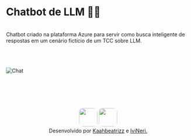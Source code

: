 # Chatbot de LLM 👩‍💻<br>
<br>
Chatbot criado na plataforma Azure para servir como busca inteligente de respostas em um cenário fictício de um TCC sobre LLM.<br>
<br>
<br>
<br>

![Chat](https://github.com/user-attachments/assets/ae50542f-b821-43e2-95e6-0a2b0878a07e)
<!-- Imagens -->
<br>
<br>
<br>

##
<!-- Imagens das desenvolvedoras -->
<div align="center">
      <!-- Karen -->
      <td align="center">
        <img src="https://github.com/user-attachments/assets/0da3b1f5-c5f8-418c-b842-b911861064f3" 
             width="50" 
             style="border-radius: 20%">
      </td>
      <!-- Evelyn -->
      <td align="center">
        <img src="https://github.com/user-attachments/assets/3d05e7ad-2153-4364-8c57-d965c35c559f" 
             width="50" 
             style="border-radius: 20%">
      </td>
</div>

<!-- Footer -->
<div align="center">Desenvolvido por <a href="https://github.com/kaahbeatrizz">Kaahbeatrizz</a> e <a href="https://github.com/IviNeri">IviNeri.</a></div>

